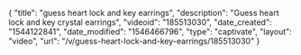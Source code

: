 {
    "title": "guess heart lock and key earrings",
    "description": "Guess heart lock and key crystal earrings",
    "videoid": "185513030",
    "date_created": "1544122841",
    "date_modified": "1546466796",
    "type": "captivate",
    "layout": "video",
    "url": "\/v\/guess-heart-lock-and-key-earrings\/185513030"
}